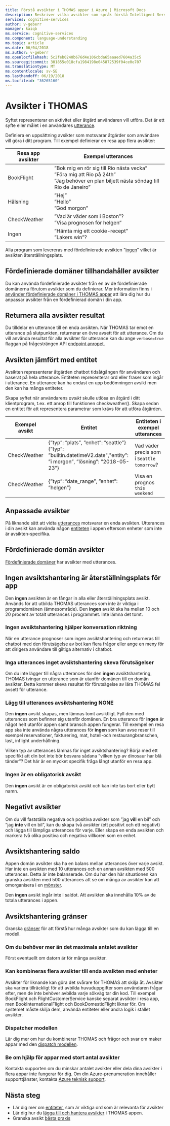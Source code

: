 ```yaml
---
title: Förstå avsikter i THOMAS appar i Azure | Microsoft Docs
description: Beskriver vilka avsikter som språk förstå Intelligent Service (THOMAS) appar.
services: cognitive-services
author: v-geberr
manager: kaiqb
ms.service: cognitive-services
ms.component: language-understanding
ms.topic: article
ms.date: 06/04/2018
ms.author: v-geberr
ms.openlocfilehash: 5c2feb0240b676d4e106cbda65aaaed7604a35c5
ms.sourcegitcommit: 301855e018cfa1984198e045872539f04ce0e707
ms.translationtype: MT
ms.contentlocale: sv-SE
ms.lasthandoff: 06/19/2018
ms.locfileid: "36265160"
---
```

# <a name="intents-in-luis"></a>Avsikter i THOMAS

Syftet representerar en aktivitet eller åtgärd användaren vill utföra. Det är ett syfte eller målet i en användares [utterance](luis-concept-utterance.md).

Definiera en uppsättning avsikter som motsvarar åtgärder som användare vill göra i ditt program. Till exempel definierar en resa app flera avsikter:

Resa app avsikter   |   Exempel utterances   | 
------|------|
 BookFlight     |   ”Bok mig en rör sig till Rio nästa vecka” <br/> ”Föra mig att Rio på 24th” <br/> ”Jag behöver en plan biljett nästa söndag till Rio de Janeiro”    |
 Hälsning     |   ”Hej” <br/>”Hello” <br/>”God morgon”  |
 CheckWeather | ”Vad är väder som i Boston”? <br/> ”Visa prognosen för helgen” |
 Ingen         | ”Hämta mig ett cookie-recept”<br>”Lakers win”? |

Alla program som levereras med fördefinierade avsikten ”[ingen](#none-intent-is-fallback-for-app)” vilket är avsikten återställningsplats. 

## <a name="prebuilt-domains-provide-intents"></a>Fördefinierade domäner tillhandahåller avsikter
Du kan använda fördefinierade avsikter från en av de fördefinierade domänerna förutom avsikter som du definierar. Mer information finns i [använder fördefinierade domäner i THOMAS appar](luis-how-to-use-prebuilt-domains.md) att lära dig hur du anpassar avsikter från en fördefinierad domän i din app.

## <a name="return-all-intents-scores"></a>Returnera alla avsikter resultat
Du tilldelar en utterance till en enda avsikten. När THOMAS tar emot en utterance på slutpunkten, returnerar en övre avsett för att utterance. Om du vill använda resultat för alla avsikter för utterance kan du ange `verbose=true` flaggan på frågesträngen API [endpoint anropet](https://aka.ms/v1-endpoint-api-docs). 

## <a name="intent-compared-to-entity"></a>Avsikten jämfört med entitet
Avsikten representerar åtgärden chatbot tidsåtgången för användaren och baserat på hela utterance. Entiteten representerar ord eller fraser som ingår i utterance. En utterance kan ha endast en upp bedömningen avsikt men den kan ha många entiteter. 

<a name="how-do-intents-relate-to-entities"></a> Skapa syftet när användarens _avsikt_ skulle utlösa en åtgärd i ditt klientprogram, t.ex. ett anrop till funktionen checkweather(). Skapa sedan en entitet för att representera parametrar som krävs för att utföra åtgärden. 

|Exempel avsikt   | Entitet | Entiteten i exempel utterances   | 
|------------------|------------------------------|------------------------------|
| CheckWeather | {”typ”: ”plats”, ”enhet”: ”seattle”}<br>{”typ”: ”builtin.datetimeV2.date","entity”: ”i morgon”, ”lösning”: ”2018-05-23”} | Vad väder precis som i `Seattle` `tomorrow`? |
| CheckWeather | {”typ”: ”date_range”, ”enhet”: ”helgen”} | Visa en prognos `this weekend` | 

## <a name="custom-intents"></a>Anpassade avsikter

På liknande sätt att vidta [utterances](luis-concept-utterance.md) motsvarar en enda avsikten. Utterances i din avsikt kan använda någon [entiteten](luis-concept-entity-types.md) i appen eftersom enheter som inte är avsikten-specifika. 

## <a name="prebuilt-domain-intents"></a>Fördefinierade domän avsikter

[Fördefinierade domäner](luis-how-to-use-prebuilt-domains.md) har avsikter med utterances.  

## <a name="none-intent-is-fallback-for-app"></a>Ingen avsiktshantering är återställningsplats för app
Den **ingen** avsikten är en fångar in alla eller återställningsplats avsikt. Används för att utbilda THOMAS utterances som inte är viktiga i programdomänen (ämnesområde). Den **ingen** avsikt ska ha mellan 10 och 20 procent av totalt utterances i programmet. Inte lämna det tomt. 

### <a name="none-intent-helps-conversation-direction"></a>Ingen avsiktshantering hjälper konversation riktning
När en utterance prognoser som ingen avsiktshantering och returneras till chatbot med den förutsägelse av bot kan flera frågor eller ange en meny för att dirigera användare till giltiga alternativ i chatbot. 

### <a name="no-utterances-in-none-intent-skews-predictions"></a>Inga utterances inget avsiktshantering skeva förutsägelser
Om du inte lägger till några utterances för den **ingen** avsiktshantering, THOMAS tvingar en utterance som är utanför domänen till en domän avsikter. Detta kommer skeva resultat för förutsägelse av lära THOMAS fel avsett för utterance. 

### <a name="add-utterances-to-the-none-intent"></a>Lägg till utterances avsiktshantering NONE
Den **ingen** avsikt skapas, men lämnas tomt avsiktligt. Fyll den med utterances som befinner sig utanför domänen. En bra utterance för **ingen** är något helt utanför appen samt bransch appen fungerar. Till exempel en resa app ska inte använda några utterances för **ingen** som kan avse reser till exempel reservationer, fakturering, mat, hotell-och restaurangbranschen, last, inflight underhållning. 

Vilken typ av utterances lämnas för inget avsiktshantering? Börja med ett specifikt att din bot inte bör besvara sådana ”vilken typ av dinosaur har blå tänder”? Det här är en mycket specifik fråga långt utanför en resa app. 

### <a name="none-is-a-required-intent"></a>Ingen är en obligatorisk avsikt
Den **ingen** avsikt är en obligatorisk avsikt och kan inte tas bort eller bytt namn.

## <a name="negative-intentions"></a>Negativt avsikter 
Om du vill fastställa negativa och positiva avsikter som ”jag **vill** en bil” och ”jag **inte** vill en bil”, kan du skapa två avsikter (ett positivt och ett negativt) och lägga till lämpliga utterances för varje. Eller skapa en enda avsikten och markera två olika positiva och negativa villkoren som en enhet.  

## <a name="intent-balance"></a>Avsiktshantering saldo
Appen domän avsikter ska ha en balans mellan utterances över varje avsikt. Har inte en avsikten med 10 utterances och en annan avsikten med 500 utterances. Detta är inte balanserade. Om du har den här situationen kan granska avsikten med 500 utterances att se om många av avsikter kan att omorganisera i en [mönster](luis-concept-patterns.md). 

Den **ingen** avsikt ingår inte i saldot. Att avsikten ska innehålla 10% av de totala utterances i appen.

## <a name="intent-limits"></a>Avsiktshantering gränser
Granska [gränser](luis-boundaries.md#model-boundaries) för att förstå hur många avsikter som du kan lägga till en modell. 

### <a name="if-you-need-more-than-the-maximum-number-of-intents"></a>Om du behöver mer än det maximala antalet avsikter 
Först eventuellt om datorn är för många avsikter. 

### <a name="can-multiple-intents-be-combined-into-single-intent-with-entities"></a>Kan kombineras flera avsikter till enda avsikten med enheter 
Avsikter för liknande kan göra det svårare för THOMAS att skilja åt. Avsikter ska variera tillräckligt för att avbilda huvuduppgifter som användaren frågar efter, men de inte behöver avbilda varje sökväg tar din kod. Till exempel BookFlight och FlightCustomerService kanske separat avsikter i resa app, men BookInternationalFlight och BookDomesticFlight liknar för. Om systemet måste skilja dem, använda entiteter eller andra logik i stället avsikter. 

### <a name="dispatcher-model"></a>Dispatcher modellen
Lär dig mer om hur du kombinerar THOMAS och frågor och svar om maker appar med den [dispatch modellen](luis-concept-enterprise.md#when-you-need-to-combine-several-luis-and-qna-maker-apps). 

### <a name="request-help-for-apps-with-significant-number-of-intents"></a>Be om hjälp för appar med stort antal avsikter
Kontakta supporten om du minskar antalet avsikter eller dela dina avsikter i flera appar inte fungerar för dig. Om din Azure-prenumeration innehåller supporttjänster, kontakta [Azure teknisk support](https://azure.microsoft.com/support/options/). 

## <a name="next-steps"></a>Nästa steg

* Lär dig mer om [entiteter](luis-concept-entity-types.md), som är viktiga ord som är relevanta för avsikter
* Lär dig hur du [lägga till och hantera avsikter](luis-how-to-add-intents.md) i THOMAS appen.
* Granska avsikt [bästa praxis](luis-concept-best-practices.md)

[LUIS]: https://docs.microsoft.com/azure/cognitive-services/luis/luis-reference-regions#luis-website